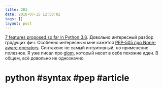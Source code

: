 ```yaml
---
title: 201
date: 2018-07-15 12:50:02
tags: []
layout: post
---
```


[7 features proposed so far in Python 3.8](https://hackernoon.com/7-features-proposed-so-far-in-python-3-8-acb0d97c83c8). Довольно интересный разбор грядущих фич. Особенно интересным мне кажется [PEP-505 про None-aware operators](https://www.python.org/dev/peps/pep-0505/). Синтаксис не самый интуитивный, но применение полезное. Я уже писал про [glom](https://t.me/itgram_channel/143), который несет в себе похожие идеи. В общем, всё довольно не однозначно.

# python #syntax #pep #article
